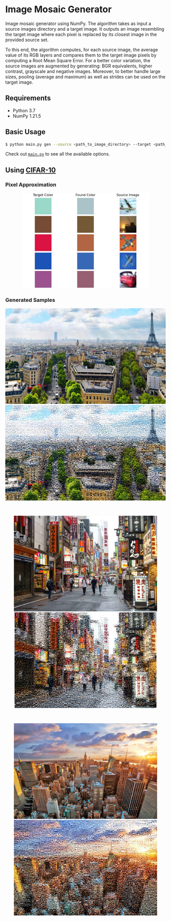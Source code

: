 # Image Mosaic Generator

Image mosaic generator using NumPy. The algorithm takes as input a source images directory and a target image. It outputs an image resembling the target image where each pixel is replaced by its closest image in the provided source set.

To this end, the algorithm computes, for each source image, the average value of its RGB layers and compares them to the target image pixels by computing a Root Mean Square Error. For a better color variation, the source images are augmented by generating: BGR equivalents, higher contrast, grayscale and negative images. Moreover, to better handle large sizes, pooling (average and maximum) as well as strides can be used on the target image.

## Requirements

- Python 3.7
- NumPy 1.21.5

## Basic Usage

```bash
$ python main.py gen --source <path_to_image_directory> --target <path_to_image> --poolsize <pooling_size> --stride <stride_size>
```

Check out [`main.py`](https://github.com/Dastamn/image-mosaic/blob/main/main.py#L74) to see all the available options.

## Using [CIFAR-10](https://www.cs.toronto.edu/~kriz/cifar.html)

### Pixel Approximation

<section align='center'>
    <img src='cifar_test.jpg' height='300' />
</section>

### Generated Samples

<section align='center'>
    <img src='samples/paris.jpg' height='300'/>
    <img src='samples/paris_mosaic.jpg' height='300'/>
</section>

&ensp;

<section align='center'>
    <img src='samples/tokyo.jpg' height='300'/>
    <img src='samples/tokyo_mosaic.jpg' height='300'/>
</section>

&ensp;

<section align='center'>
    <img src='samples/new_york.jpg' height='300'/>
    <img src='samples/new_york_mosaic.jpg' height='300'/>
</section>
